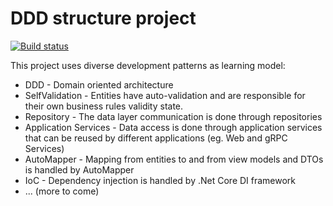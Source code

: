 # DDD structure project

[![Build status](https://ci.appveyor.com/api/projects/status/799cc3qwne3d6el0?svg=true)](https://ci.appveyor.com/project/rcdmk/testepraticoddd)

This project uses diverse development patterns as learning model:

* DDD - Domain oriented architecture
* SelfValidation - Entities have auto-validation and are responsible for their own business rules validity state.
* Repository - The data layer communication is done through repositories
* Application Services - Data access is done through application services that can be reused by different applications (eg. Web and gRPC Services)
* AutoMapper - Mapping from entities to and from view models and DTOs is handled by AutoMapper
* IoC - Dependency injection is handled by .Net Core DI framework
* ... (more to come)
